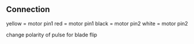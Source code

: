 
## Connection

yellow = motor pin1
red    = motor pin1
black  = motor pin2
white  = motor pin2

change polarity of pulse for blade flip
